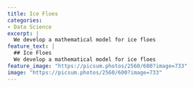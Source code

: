 ```yaml
---
title: Ice Floes
categories:
- Data Science
excerpt: |
  We develop a mathematical model for ice floes
feature_text: |
  ## Ice Floes
  We develop a mathematical model for ice floes
feature_image: "https://picsum.photos/2560/600?image=733"
image: "https://picsum.photos/2560/600?image=733"
---
```


